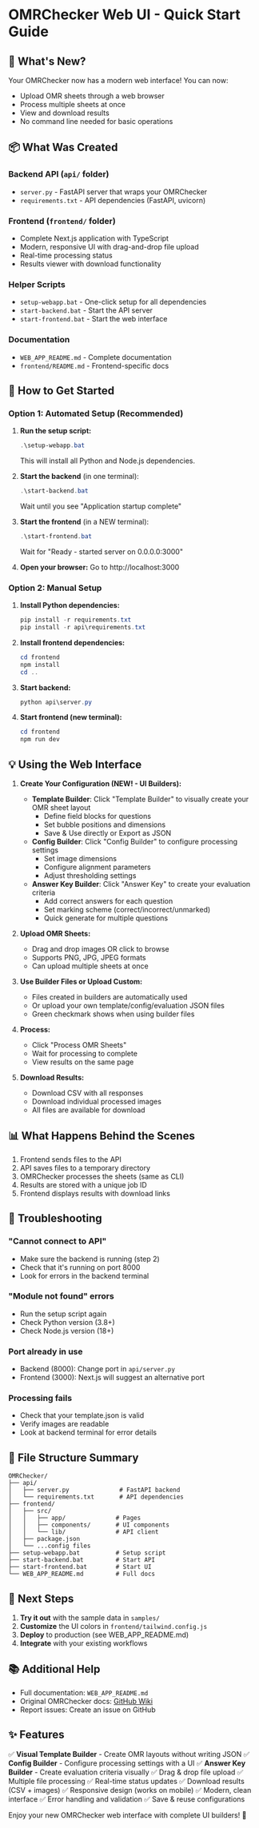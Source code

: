 # OMRChecker Web UI - Quick Start Guide

## 🎉 What's New?

Your OMRChecker now has a modern web interface! You can now:
- Upload OMR sheets through a web browser
- Process multiple sheets at once
- View and download results
- No command line needed for basic operations

## 📦 What Was Created

### Backend API (`api/` folder)
- `server.py` - FastAPI server that wraps your OMRChecker
- `requirements.txt` - API dependencies (FastAPI, uvicorn)

### Frontend (`frontend/` folder)
- Complete Next.js application with TypeScript
- Modern, responsive UI with drag-and-drop file upload
- Real-time processing status
- Results viewer with download functionality

### Helper Scripts
- `setup-webapp.bat` - One-click setup for all dependencies
- `start-backend.bat` - Start the API server
- `start-frontend.bat` - Start the web interface

### Documentation
- `WEB_APP_README.md` - Complete documentation
- `frontend/README.md` - Frontend-specific docs

## 🚀 How to Get Started

### Option 1: Automated Setup (Recommended)

1. **Run the setup script:**
   ```powershell
   .\setup-webapp.bat
   ```
   This will install all Python and Node.js dependencies.

2. **Start the backend** (in one terminal):
   ```powershell
   .\start-backend.bat
   ```
   Wait until you see "Application startup complete"

3. **Start the frontend** (in a NEW terminal):
   ```powershell
   .\start-frontend.bat
   ```
   Wait for "Ready - started server on 0.0.0.0:3000"

4. **Open your browser:**
   Go to http://localhost:3000

### Option 2: Manual Setup

1. **Install Python dependencies:**
   ```powershell
   pip install -r requirements.txt
   pip install -r api\requirements.txt
   ```

2. **Install frontend dependencies:**
   ```powershell
   cd frontend
   npm install
   cd ..
   ```

3. **Start backend:**
   ```powershell
   python api\server.py
   ```

4. **Start frontend (new terminal):**
   ```powershell
   cd frontend
   npm run dev
   ```

## 💡 Using the Web Interface

1. **Create Your Configuration (NEW! - UI Builders):**
   - **Template Builder**: Click "Template Builder" to visually create your OMR sheet layout
     - Define field blocks for questions
     - Set bubble positions and dimensions
     - Save & Use directly or Export as JSON
   - **Config Builder**: Click "Config Builder" to configure processing settings
     - Set image dimensions
     - Configure alignment parameters
     - Adjust thresholding settings
   - **Answer Key Builder**: Click "Answer Key" to create your evaluation criteria
     - Add correct answers for each question
     - Set marking scheme (correct/incorrect/unmarked)
     - Quick generate for multiple questions

2. **Upload OMR Sheets:**
   - Drag and drop images OR click to browse
   - Supports PNG, JPG, JPEG formats
   - Can upload multiple sheets at once

3. **Use Builder Files or Upload Custom:**
   - Files created in builders are automatically used
   - Or upload your own template/config/evaluation JSON files
   - Green checkmark shows when using builder files

4. **Process:**
   - Click "Process OMR Sheets"
   - Wait for processing to complete
   - View results on the same page

5. **Download Results:**
   - Download CSV with all responses
   - Download individual processed images
   - All files are available for download

## 📊 What Happens Behind the Scenes

1. Frontend sends files to the API
2. API saves files to a temporary directory
3. OMRChecker processes the sheets (same as CLI)
4. Results are stored with a unique job ID
5. Frontend displays results with download links

## 🔧 Troubleshooting

### "Cannot connect to API"
- Make sure the backend is running (step 2)
- Check that it's running on port 8000
- Look for errors in the backend terminal

### "Module not found" errors
- Run the setup script again
- Check Python version (3.8+)
- Check Node.js version (18+)

### Port already in use
- Backend (8000): Change port in `api/server.py`
- Frontend (3000): Next.js will suggest an alternative port

### Processing fails
- Check that your template.json is valid
- Verify images are readable
- Look at backend terminal for error details

## 📁 File Structure Summary

```
OMRChecker/
├── api/
│   ├── server.py              # FastAPI backend
│   └── requirements.txt       # API dependencies
├── frontend/
│   ├── src/
│   │   ├── app/              # Pages
│   │   ├── components/       # UI components
│   │   └── lib/              # API client
│   ├── package.json
│   └── ...config files
├── setup-webapp.bat          # Setup script
├── start-backend.bat         # Start API
├── start-frontend.bat        # Start UI
└── WEB_APP_README.md         # Full docs
```

## 🎯 Next Steps

1. **Try it out** with the sample data in `samples/`
2. **Customize** the UI colors in `frontend/tailwind.config.js`
3. **Deploy** to production (see WEB_APP_README.md)
4. **Integrate** with your existing workflows

## 📚 Additional Help

- Full documentation: `WEB_APP_README.md`
- Original OMRChecker docs: [GitHub Wiki](https://github.com/Udayraj123/OMRChecker/wiki)
- Report issues: Create an issue on GitHub

## ✨ Features

✅ **Visual Template Builder** - Create OMR layouts without writing JSON
✅ **Config Builder** - Configure processing settings with a UI
✅ **Answer Key Builder** - Create evaluation criteria visually
✅ Drag & drop file upload
✅ Multiple file processing
✅ Real-time status updates
✅ Download results (CSV + images)
✅ Responsive design (works on mobile)
✅ Modern, clean interface
✅ Error handling and validation
✅ Save & reuse configurations

Enjoy your new OMRChecker web interface with complete UI builders! 🚀

